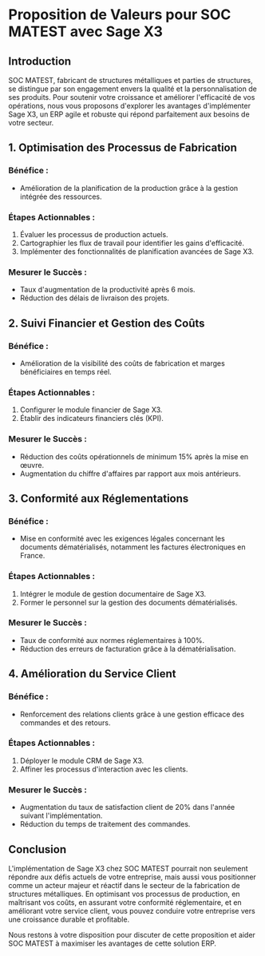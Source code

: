 # Proposition de Valeurs pour SOC MATEST avec Sage X3

## Introduction
SOC MATEST, fabricant de structures métalliques et parties de structures, se distingue par son engagement envers la qualité et la personnalisation de ses produits. Pour soutenir votre croissance et améliorer l'efficacité de vos opérations, nous vous proposons d'explorer les avantages d'implémenter Sage X3, un ERP agile et robuste qui répond parfaitement aux besoins de votre secteur.

## 1. **Optimisation des Processus de Fabrication**
### Bénéfice :
- Amélioration de la planification de la production grâce à la gestion intégrée des ressources.

### Étapes Actionnables :
1. Évaluer les processus de production actuels.  
2. Cartographier les flux de travail pour identifier les gains d'efficacité.  
3. Implémenter des fonctionnalités de planification avancées de Sage X3.

### Mesurer le Succès :
- Taux d'augmentation de la productivité après 6 mois.
- Réduction des délais de livraison des projets.

## 2. **Suivi Financier et Gestion des Coûts**
### Bénéfice :
- Amélioration de la visibilité des coûts de fabrication et marges bénéficiaires en temps réel. 

### Étapes Actionnables :
1. Configurer le module financier de Sage X3.  
2. Établir des indicateurs financiers clés (KPI).

### Mesurer le Succès :
- Réduction des coûts opérationnels de minimum 15% après la mise en œuvre.
- Augmentation du chiffre d'affaires par rapport aux mois antérieurs.

## 3. **Conformité aux Réglementations**
### Bénéfice :
- Mise en conformité avec les exigences légales concernant les documents dématérialisés, notamment les factures électroniques en France.

### Étapes Actionnables :
1. Intégrer le module de gestion documentaire de Sage X3.
2. Former le personnel sur la gestion des documents dématérialisés.

### Mesurer le Succès :
- Taux de conformité aux normes réglementaires à 100%.
- Réduction des erreurs de facturation grâce à la dématérialisation.

## 4. **Amélioration du Service Client**
### Bénéfice :
- Renforcement des relations clients grâce à une gestion efficace des commandes et des retours. 

### Étapes Actionnables :
1. Déployer le module CRM de Sage X3. 
2. Affiner les processus d'interaction avec les clients.

### Mesurer le Succès :
- Augmentation du taux de satisfaction client de 20% dans l'année suivant l'implémentation.
- Réduction du temps de traitement des commandes.

## Conclusion
L'implémentation de Sage X3 chez SOC MATEST pourrait non seulement répondre aux défis actuels de votre entreprise, mais aussi vous positionner comme un acteur majeur et réactif dans le secteur de la fabrication de structures métalliques. En optimisant vos processus de production, en maîtrisant vos coûts, en assurant votre conformité réglementaire, et en améliorant votre service client, vous pouvez conduire votre entreprise vers une croissance durable et profitable. 

Nous restons à votre disposition pour discuter de cette proposition et aider SOC MATEST à maximiser les avantages de cette solution ERP.
```